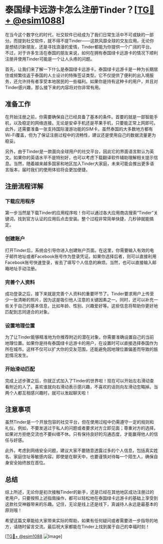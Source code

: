 # 泰国绿卡远游卡怎么注册Tinder？[[TG💪+ @esim1088](https://t.me/s/esim1088)]

在当今这个数字化的时代，社交软件已经成为了我们日常生活中不可或缺的一部分。而提到社交软件，就不得不提Tinder——这款风靡全球的交友应用。无论你是想结识新朋友，还是寻找浪漫的爱情，Tinder都能为你提供一个广阔的平台。不过，对于许多生活在泰国的朋友来说，如何在拥有泰国绿卡远游卡的情况下顺利注册并使用Tinder可能是一个让人头疼的问题。

首先，让我们来了解一下什么是泰国绿卡远游卡。泰国绿卡远游卡是一种为长期居住或频繁往返于泰国的人士设计的特殊签证类型。它不仅提供了便利的出入境服务，还允许持有者享受本地居民的一些福利。如果你是持有这种卡的用户，并且对Tinder感兴趣，那么接下来的内容将对你非常有用。

## 准备工作

在开始注册之前，你需要确保自己已经具备了基本的条件。首要的就是一部智能手机，以及稳定的网络连接。无论是安卓手机还是苹果手机，只要能正常上网即可。此外，还需要准备一张支持国际漫游功能的SIM卡。虽然泰国的大多数地方都有Wi-Fi覆盖，但为了保证注册过程中的流畅性，建议还是使用自己的数据流量更为稳妥。

另外，由于Tinder是一款面向全球用户的社交平台，因此它的界面语言默认为英文。如果你的英语水平不是特别好，也可以考虑下载翻译软件辅助理解相关提示信息。当然，随着越来越多国家和地区加入Tinder大家庭，未来可能会推出更多语言版本，届时我们的使用体验将会更加便捷。

## 注册流程详解

### 下载应用程序

第一步当然是下载Tinder的应用程序啦！你可以通过各大应用商店搜索“Tinder”关键词，找到官方认证的应用后点击安装。整个过程非常简单快捷，几秒钟就能搞定。

### 创建账户

打开Tinder后，系统会引导你进入创建账户页面。在这里，你需要输入有效的电子邮件地址或者Facebook账号作为登录凭证。如果你选择后者，则可以直接利用Facebook账号快速登录，省去了填写个人信息的麻烦。当然，也可以直接输入邮箱地址手动注册。

### 完善个人资料

成功登录之后，接下来就是完善个人资料的重要环节了。Tinder要求用户上传至少一张清晰的照片，因为这是吸引他人注意的关键因素之一。同时，还可以补充一些关于自己的基本信息，比如年龄、性别、兴趣爱好等。这些信息将帮助你更好地匹配到志同道合的对象。

### 设置地理位置

为了让Tinder能够精准地为你推荐附近的潜在对象，你需要准确设置自己的当前地理位置。如果你是持有泰国绿卡远游卡的用户，在设置时可以直接选择泰国作为所在城市。这样不仅可以扩大你的交友范围，还能避免因地理位置偏差而导致的尴尬情况发生。

### 开始滑动匹配

完成上述步骤之后，你就正式加入了Tinder的世界啦！现在可以开始左右滑动查看附近的人了。喜欢谁就向右滑动表示感兴趣，不喜欢的话则向左滑动忽略掉。当两个人都互相感兴趣时，就可以发起聊天啦！

## 注意事项

虽然Tinder是一个开放包容的社交平台，但在使用过程中仍需遵守一定的规则和礼仪。例如，不要发送过于私人的问题或者要求对方立即见面；尊重对方的选择，如果对方拒绝交流也不要纠缠不休。只有保持良好的沟通态度，才能赢得他人的信任与好感。

此外，考虑到网络安全问题，建议大家不要随意透露过多的个人信息，包括真实姓名、家庭住址等敏感内容。即使是在聊天中，也要谨慎对待每一个陌生人，确保自身安全始终放在首位。

## 总结

综上所述，无论你是初次接触Tinder的新手，还是已经在其他地区成功注册过的老用户，只要按照上述指南操作，都可以轻松地在泰国绿卡远游卡的基础上享受到这款社交神器带来的乐趣。记住，无论是线上还是线下，真诚待人永远是最基本的原则哦！

希望这篇文章能给大家带来实际的帮助，如果有任何疑问或者需要进一步指导的地方，请随时留言交流。最后祝大家都能在Tinder上找到属于自己的幸福时刻！

[[TG💪+ @esim1088](https://t.me/s/esim1088) ![Image](https://i.postimg.cc/4NQfJmqS/Snipaste-2025-05-13-00-14-12.png)]